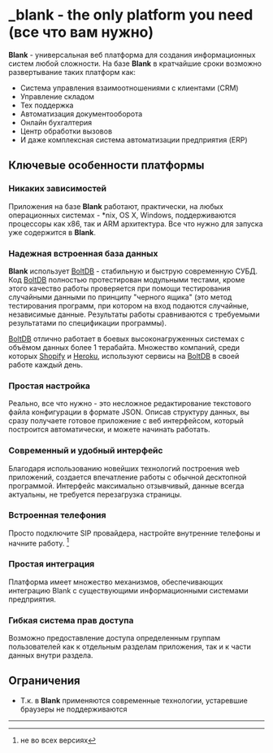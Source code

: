 _blank - the only platform you need (все что вам нужно)
=======

**Blank** - универсальная веб платформа для создания информационных систем любой сложности.
На базе **Blank** в кратчайшие сроки возможно развертывание таких платформ как:
* Система управления взаимоотношениями с клиентами (CRM)
* Управление складом
* Тех поддержка
* Автоматизация документооборота
* Онлайн бухгалтерия
* Центр обработки вызовов
* И даже комплексная система автоматизации предприятия (ERP)


## Ключевые особенности платформы

### Никаких зависимостей
Приложения на базе **Blank** работают, практически, на любых операционных системах - \*nix, OS X, Windows, поддерживаются процессоры как x86, так и ARM архитектура. Все что нужно для запуска уже содержится в **Blank**.

### Надежная встроенная база данных
**Blank** использует [BoltDB](https://github.com/boltdb/bolt) - стабильную и быструю современную СУБД. Код [BoltDB](https://github.com/boltdb/bolt) полностью протестирован модульными тестами, кроме этого качество работы проверяется при помощи тестирования случайными данными по принципу "черного ящика" (это метод тестирования программ, при котором на вход подаются случайные, независимые данные. Результаты работы сравниваются с требуемыми результатами по спецификации программы).

[BoltDB](https://github.com/boltdb/bolt) отлично работает в боевых высоконагруженных системах с объёмом данных более 1 терабайта. Множество компаний, среди которых [Shopify](https://www.shopify.com/) и [Heroku](https://www.heroku.com/), используют сервисы на [BoltDB](https://github.com/boltdb/bolt) в своей работе каждый день.

### Простая настройка
Реально, все что нужно - это несложное редактирование текстового файла конфигурации в формате JSON. Описав структуру данных, вы сразу получаете готовое приложение с веб интерфейсом, который построится автоматически, и можете начинать работать.

### Современный и удобный интерфейс
Благодаря использованию новейших технологий построения web приложений, создается впечатление работы с обычной десктопной программой. Интерфейс максимально отзывчивый, данные всегда актуальны, не требуется перезагрузка страницы.

### Встроенная телефония
Просто подключите SIP провайдера, настройте внутренние телефоны и начните работу. [^1]

### Простая интеграция
Платформа имеет множество механизмов, обеспечивающих интеграцию Blank с существующими информационными системами предприятия.

### Гибкая система прав доступа
Возможно предоставление доступа определенным группам пользователей как к отдельным разделам приложения, так и к части данных внутри раздела.

## Ограничения
* Т.к. в **Blank** применяются современные технологии, устаревшие браузеры не поддерживаются

----
[^1]: не во всех версиях